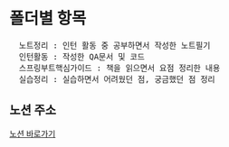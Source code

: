 # 폴더별 항목
<pre>
  노트정리 : 인턴 활동 중 공부하면서 작성한 노트필기
  인턴활동 : 작성한 QA문서 및 코드
  스프링부트핵심가이드 : 책을 읽으면서 요점 정리한 내용
  실습정리 : 실습하면서 어려웠던 점, 궁금했던 점 정리
</pre>

## 노션 주소
[노션 바로가기](https://brindle-watchmaker-fb3.notion.site/1-e73c24ad0a1e4c3ebe663d8324cd625c?pvs=4)
